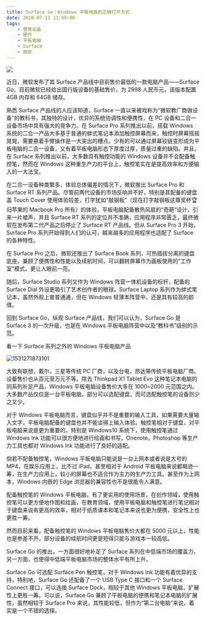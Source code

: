 ```yaml
---
title: Surface Go：Windows 平板电脑的正确打开方式
date: 2018-07-11 11:59:00
tags: 
    - 便携设备
    - 硬件
    - 平板电脑
    - Surface
    - 微软
---
```

![](/images/surfacego1.jpg)

近日，微软发布了其 Surface 产品线中目前售价最低的一款电脑产品——Surface Go。目前微软已经给出国行版设备的基础售价，为 2998 人民币元，该版本配置 4GB 内存和 64GB 储存。

熟悉 Surface 产品线的人应该知道，Surface 一直以来被戏称为“微软教厂商做设备”的教科书，其独特的设计，优异的系统协调性和便携性，在 PC 设备和二合一设备市场中具有强大的竞争力。在 Surface Pro 系列推出以前，搭载 Windows 系统的二合一产品大多基于普通的蚌式笔记本添加触控屏幕而来，触控时屏幕摇摇晃晃，需要悬着手臂操作是一大突出的槽点。少有的可以通过屏幕铰链变形成为平板电脑的二合一设备，又有着平板电脑形态下厚度过厚，质量过重的缺陷。并且，在 Surface 系列推出以前，大多数具有触控功能的 Windows 设备并不会配备触控笔，然而在 Windows 这种重生产力的平台上，触控笔实在是提高效率和方便输入的一大法宝。

在二合一设备种类繁多，体验总体偏差的情况下，微软推出 Surface Pro 和 Surface RT 系列产品。尽管前两代设备的市场反响并不好，特别是其配备的键盘盖 Touch Cover 使用体验较差，打字犹如“敲钢板”（现在打字敲钢板这尊奖杯🏆归苹果的 Macbook Pro 所有）的体验，平板电脑配备散热风扇的“奇葩”设计，引来一片嘘声，并且 Surface RT 系列的定位并不准确，应用程序非常匮乏，最终微软在发布第二代产品之后停止了 Surface RT 产品线。但从 Surface Pro 3 开始，Surface Pro 系列开始得到人们的认可，越来越多的应用程序也适配了 Surface 的各种特性。

在 Surface Pro 之后，微软还推出了 Surface Book 系列，可热插拔分离的键盘底座，兼顾了便携性和性能以及续航时间，可以翻转屏幕作为画板使用的“工作室”模式，更让人眼前一亮。

随后，Surface Studio 系列又作为 Windows 阵营一体机设备的标杆，配备的 Surface Dial 外设更吸引了艺术创作者的眼球。Surface Laptop 系列作为蚌式笔记本，虽然外观上普普通通，但在 Windows 轻薄本阵营中，还是具有较高的颜值。

回到 Surface Go，纵观 Surface 产品线，我们可以认为，Surface Go 是 Surface 3 的一次升级，也是在 Windows 平板电脑阵营中以及“教科书”级别的示范。

看一下 Surface 系列之外的 Windows 平板电脑产品

![1531271873101](/images/WindowsTablet.png)

大致有联想，戴尔，三星等传统 PC 厂商，以及台电，昂达等传统平板电脑厂商。设备售价也从百元至万元不等。除去 Thinkpad X1 Tablet Evo 这种笔记本电脑的同系列补足产品，Windows 平板电脑设备售价大多在 1000~2000 元范围之内。大多数产品仅仅是一台平板电脑，部分可以选配键盘，而可选配触控笔的设备则少之又少。

对于 Windows 平板电脑而言，键盘似乎并不是重要的输入工具，如果需要大量输入文字，平板电脑配备的键盘也并不能谈得上输入体验。触控笔相对于键盘，对平板电脑来说是更为重要的，特别是 Windows10 系统下，使用触控笔通过 Windows Ink 功能可以很方便地进行绘画和书写，Onenote，Photoshop 等生产力工具也都对 Windows Ink 功能进行了良好的适配。

倘若不配备触控笔，Windows 平板电脑只能说是一台上网本或者说是大号的 MP4，在娱乐应用上，比不过 iPad，甚至相对于 Android 平板电脑来说都略逊一筹，在生产力应用上，较小的屏幕也不适合作为主力的生产力工具。甚至作为上网本，Windows 内嵌的 Edge 浏览器的兼容性也不是很能令人满意。

配备触控笔的 Windows 平板电脑，有了更实用的使用场景，在创作领域，使用触控笔可以更方便地作图和绘画，在教育领域，使用平板电脑和触控笔进行笔记相对于键盘来说有更高的效率，相对于纸质课本和笔记本来说也更为便携，安全性上也更胜一筹。

然而目前来看，配备触控笔的 Windows 平板电脑售价大都在 5000 元以上，性能也是参差不齐，部分设备的续航时间更是短得只能与游戏本一较高低。

Surface Go 的推出，一方面很好地补足了 Surface 系列在中低端市场的覆盖力，另一方面，也使得中低端平板电脑市场的整体水平有所上升。

Surface Go 可选配 Surface Pen 触控笔，对于 Windows Ink 功能有着优异的支持，特别地，Surface Go 还配备了一个 USB Type C 接口和一个 Surface Connect 接口，可以连接 Surface Dock，相较于其他 Windows 平板电脑，扩展性上更胜一筹。可以说，Surface Go 兼顾了平板电脑的便携和笔记本电脑的扩展性，虽然相较于 Surface Pro 来说，其性能较低，但作为“第二台电脑”来说，着实是一个不错的选择。